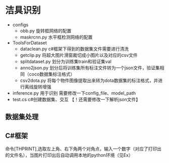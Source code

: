 # 洁具识别

- configs
  - obb.py 旋转框网络的配置
  - maskrcnn.py 水平框检测网络的配置
- ToolsForDataset
  - dataclean.py c#框架下得到的数据集文件需要进行清洗
  - getclip.py 将超大图片滑窗裁切成小图片以及对应的csv文件
  - splitdataset.py 划分为训练集train和验证集val
  - anno2json.py 划分后将训练集所有标注文件转为一个json文件，验证集相同（coco数据集标注格式）
  - csv2dota.py 将每个物件图像提取出来转为dota数据集的标注格式，并进行离线旋转增强
- inference.py 用于识别
    需要修改一下config_file、model_path
- test.cs c#创建数据集、交互 【！还需要修改一下解析json文件】

## 数据集处理

## C#框架

命令[THPRINT],选取左上角、右下角两个对角点，输入一个数字（对应了打印出的文件名），当图片打印出后自动调用本地的python环境（见Ex）
